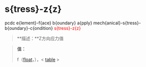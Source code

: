 # s{tress}-z{z}
pcdc e{lement}-f{ace} b{oundary} a{pply} mech{anical}-s{tress}-b{oundary}-c{ondition} <span style='color: red;'>s{tress}-z{z}</span>
> **描述：**Z方向应力值

> 
> **值：**
> 
> f（[float](数据类型/float/)，），< [table](数据类型/table/) >

